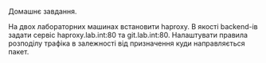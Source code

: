 Домашнє завдання.

На двох лабораторних машинах встановити haproxy. В якості backend-ів задати сервіс haproxy.lab.int:80 та git.lab.int:80. Налаштувати правила розподілу трафіка в залежності від призначення куди направляється пакет.
